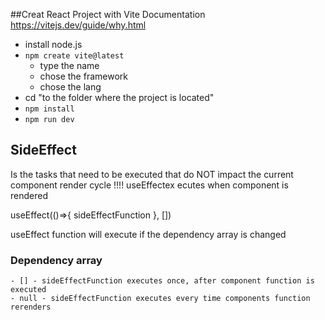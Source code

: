 ##Creat React Project with Vite
Documentation  https://vitejs.dev/guide/why.html
- install node.js
- `npm create vite@latest`
    - type the name
    - chose the framework
    - chose the lang
- cd "to the folder where the project is located"
- `npm install`
- `npm run dev`


## SideEffect
Is the tasks that need to be executed that do NOT impact the current component render cycle
!!!! useEffectex ecutes when component is rendered

useEffect(()=>{
  sideEffectFunction
}, [])

useEffect function will execute if the dependency array is changed

### Dependency array
    - [] - sideEffectFunction executes once, after component function is executed
    - null - sideEffectFunction executes every time components function rerenders
